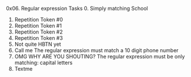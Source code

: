 0x06. Regular expression
Tasks
0. Simply matching School
1. Repetition Token #0
2. Repetition Token #1
3. Repetition Token #2
4. Repetition Token #3
5. Not quite HBTN yet
6. Call me
The regular expression must match a 10 digit phone number
7. OMG WHY ARE YOU SHOUTING?
The regular expression must be only matching: capital letters
8. Textme